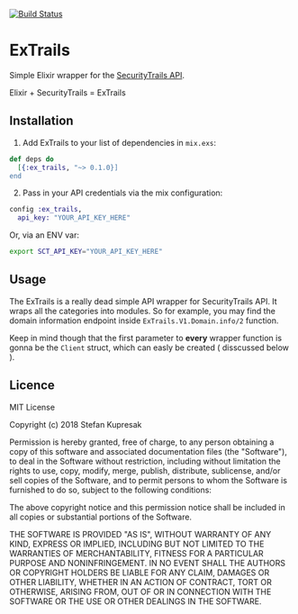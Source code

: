 [![Build Status](https://travis-ci.com/dev-cyprium/ExTrails.svg?branch=master)](https://travis-ci.com/dev-cyprium/ExTrails)
# ExTrails

Simple Elixir wrapper for the [SecurityTrails API](https://securitytrails.com/).

Elixir + SecurityTrails = ExTrails

## Installation

  1. Add ExTrails to your list of dependencies in `mix.exs`:
  ```Elixir
  def deps do
    [{:ex_trails, "~> 0.1.0}]
  end
  ```

  2. Pass in your API credentials via the mix configuration:
  ```Elixir
  config :ex_trails,
    api_key: "YOUR_API_KEY_HERE"
  ```

  Or, via an ENV var:
  ```bash
  export SCT_API_KEY="YOUR_API_KEY_HERE"
  ```

## Usage

The ExTrails is a really dead simple API wrapper for SecurityTrails API. It wraps all the categories into modules. So for example, you may find the domain information endpoint inside `ExTrails.V1.Domain.info/2` function. 

Keep in mind though that the first parameter to **every** wrapper function is gonna be the `Client` struct, which can easly be created ( disscussed below ).

## Licence
MIT License

Copyright (c) 2018 Stefan Kupresak

Permission is hereby granted, free of charge, to any person obtaining a copy
of this software and associated documentation files (the "Software"), to deal
in the Software without restriction, including without limitation the rights
to use, copy, modify, merge, publish, distribute, sublicense, and/or sell
copies of the Software, and to permit persons to whom the Software is
furnished to do so, subject to the following conditions:

The above copyright notice and this permission notice shall be included in all
copies or substantial portions of the Software.

THE SOFTWARE IS PROVIDED "AS IS", WITHOUT WARRANTY OF ANY KIND, EXPRESS OR
IMPLIED, INCLUDING BUT NOT LIMITED TO THE WARRANTIES OF MERCHANTABILITY,
FITNESS FOR A PARTICULAR PURPOSE AND NONINFRINGEMENT. IN NO EVENT SHALL THE
AUTHORS OR COPYRIGHT HOLDERS BE LIABLE FOR ANY CLAIM, DAMAGES OR OTHER
LIABILITY, WHETHER IN AN ACTION OF CONTRACT, TORT OR OTHERWISE, ARISING FROM,
OUT OF OR IN CONNECTION WITH THE SOFTWARE OR THE USE OR OTHER DEALINGS IN THE
SOFTWARE.

